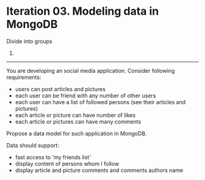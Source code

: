 Iteration 03. Modeling data in MongoDB
======================================

Divide into groups

01.
---
You are developing an social media application. Consider following requirements:
- users can post articles and pictures
- each user can be friend with any number of other users
- each user can have a list of followed persons (see their articles and pictures)
- each article or picture can have number of likes
- each article or pictures can have many comments

Propose a data model for such application in MongoDB.

Data should support:
- fast access to 'my friends list'
- display content of persons whom I follow
- display article and picture comments and comments authors name


